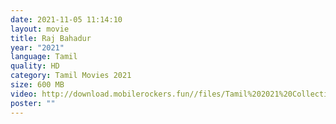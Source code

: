 ```yaml
---
date: 2021-11-05 11:14:10
layout: movie
title: Raj Bahadur
year: "2021"
language: Tamil
quality: HD
category: Tamil Movies 2021
size: 600 MB
video: http://download.mobilerockers.fun//files/Tamil%202021%20Collection/Raj%20Bahadur%20(2021)/Raj%20Bahadur%20(2021)%20Full%20Movies/Raj%20Bahadur%20(2021)%20HDRip/Raj%20Bahadur%20(2021)%20HDRip%20Single%20Part.mp4
poster: ""
---
```

